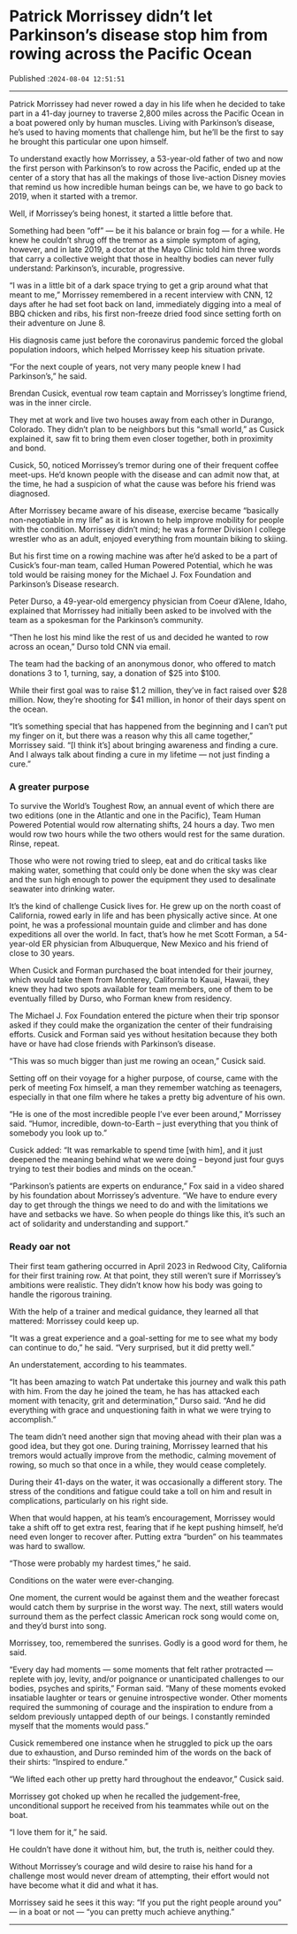 # Patrick Morrissey didn’t let Parkinson’s disease stop him from rowing across the Pacific Ocean

Published :`2024-08-04 12:51:51`

---

Patrick Morrissey had never rowed a day in his life when he decided to take part in a 41-day journey to traverse 2,800 miles across the Pacific Ocean in a boat powered only by human muscles. Living with Parkinson’s disease, he’s used to having moments that challenge him, but he’ll be the first to say he brought this particular one upon himself.

To understand exactly how Morrissey, a 53-year-old father of two and now the first person with Parkinson’s to row across the Pacific, ended up at the center of a story that has all the makings of those live-action Disney movies that remind us how incredible human beings can be, we have to go back to 2019, when it started with a tremor.

Well, if Morrissey’s being honest, it started a little before that.

Something had been “off” — be it his balance or brain fog — for a while. He knew he couldn’t shrug off the tremor as a simple symptom of aging, however, and in late 2019, a doctor at the Mayo Clinic told him three words that carry a collective weight that those in healthy bodies can never fully understand: Parkinson’s, incurable, progressive.

“I was in a little bit of a dark space trying to get a grip around what that meant to me,” Morrissey remembered in a recent interview with CNN, 12 days after he had set foot back on land, immediately digging into a meal of BBQ chicken and ribs, his first non-freeze dried food since setting forth on their adventure on June 8.

His diagnosis came just before the coronavirus pandemic forced the global population indoors, which helped Morrissey keep his situation private.

“For the next couple of years, not very many people knew I had Parkinson’s,” he said.

Brendan Cusick, eventual row team captain and Morrissey’s longtime friend, was in the inner circle.

They met at work and live two houses away from each other in Durango, Colorado. They didn’t plan to be neighbors but this “small world,” as Cusick explained it, saw fit to bring them even closer together, both in proximity and bond.

Cusick, 50, noticed Morrissey’s tremor during one of their frequent coffee meet-ups. He’d known people with the disease and can admit now that, at the time, he had a suspicion of what the cause was before his friend was diagnosed.

After Morrissey became aware of his disease, exercise became “basically non-negotiable in my life” as it is known to help improve mobility for people with the condition. Morrissey didn’t mind; he was a former Division I college wrestler who as an adult, enjoyed everything from mountain biking to skiing.

But his first time on a rowing machine was after he’d asked to be a part of Cusick’s four-man team, called Human Powered Potential, which he was told would be raising money for the Michael J. Fox Foundation and Parkinson’s Disease research.

Peter Durso, a 49-year-old emergency physician from Coeur d’Alene, Idaho, explained that Morrissey had initially been asked to be involved with the team as a spokesman for the Parkinson’s community.

“Then he lost his mind like the rest of us and decided he wanted to row across an ocean,” Durso told CNN via email.

The team had the backing of an anonymous donor, who offered to match donations 3 to 1, turning, say, a donation of $25 into $100.

While their first goal was to raise $1.2 million, they’ve in fact raised over $28 million. Now, they’re shooting for $41 million, in honor of their days spent on the ocean.

“It’s something special that has happened from the beginning and I can’t put my finger on it, but there was a reason why this all came together,” Morrissey said. “[I think it’s] about bringing awareness and finding a cure. And I always talk about finding a cure in my lifetime — not just finding a cure.”

### A greater purpose

To survive the World’s Toughest Row, an annual event of which there are two editions (one in the Atlantic and one in the Pacific), Team Human Powered Potential would row alternating shifts, 24 hours a day. Two men would row two hours while the two others would rest for the same duration. Rinse, repeat.

Those who were not rowing tried to sleep, eat and do critical tasks like making water, something that could only be done when the sky was clear and the sun high enough to power the equipment they used to desalinate seawater into drinking water.

It’s the kind of challenge Cusick lives for. He grew up on the north coast of California, rowed early in life and has been physically active since. At one point, he was a professional mountain guide and climber and has done expeditions all over the world. In fact, that’s how he met Scott Forman, a 54-year-old ER physician from Albuquerque, New Mexico and his friend of close to 30 years.

When Cusick and Forman purchased the boat intended for their journey, which would take them from Monterey, California to Kauai, Hawaii, they knew they had two spots available for team members, one of them to be eventually filled by Durso, who Forman knew from residency.

The Michael J. Fox Foundation entered the picture when their trip sponsor asked if they could make the organization the center of their fundraising efforts. Cusick and Forman said yes without hesitation because they both have or have had close friends with Parkinson’s disease.

“This was so much bigger than just me rowing an ocean,” Cusick said.

Setting off on their voyage for a higher purpose, of course, came with the perk of meeting Fox himself, a man they remember watching as teenagers, especially in that one film where he takes a pretty big adventure of his own.

“He is one of the most incredible people I’ve ever been around,” Morrissey said. “Humor, incredible, down-to-Earth – just everything that you think of somebody you look up to.”

Cusick added: “It was remarkable to spend time [with him], and it just deepened the meaning behind what we were doing – beyond just four guys trying to test their bodies and minds on the ocean.”

“Parkinson’s patients are experts on endurance,” Fox said in a video shared by his foundation about Morrissey’s adventure. “We have to endure every day to get through the things we need to do and with the limitations we have and setbacks we have. So when people do things like this, it’s such an act of solidarity and understanding and support.”

### Ready oar not

Their first team gathering occurred in April 2023 in Redwood City, California for their first training row. At that point, they still weren’t sure if Morrissey’s ambitions were realistic. They didn’t know how his body was going to handle the rigorous training.

With the help of a trainer and medical guidance, they learned all that mattered: Morrissey could keep up.

“It was a great experience and a goal-setting for me to see what my body can continue to do,” he said. “Very surprised, but it did pretty well.”

An understatement, according to his teammates.

“It has been amazing to watch Pat undertake this journey and walk this path with him. From the day he joined the team, he has has attacked each moment with tenacity, grit and determination,” Durso said. “And he did everything with grace and unquestioning faith in what we were trying to accomplish.”

The team didn’t need another sign that moving ahead with their plan was a good idea, but they got one. During training, Morrissey learned that his tremors would actually improve from the methodic, calming movement of rowing, so much so that once in a while, they would cease completely.

During their 41-days on the water, it was occasionally a different story. The stress of the conditions and fatigue could take a toll on him and result in complications, particularly on his right side.

When that would happen, at his team’s encouragement, Morrissey would take a shift off to get extra rest, fearing that if he kept pushing himself, he’d need even longer to recover after. Putting extra “burden” on his teammates was hard to swallow.

“Those were probably my hardest times,” he said.

Conditions on the water were ever-changing.

One moment, the current would be against them and the weather forecast would catch them by surprise in the worst way. The next, still waters would surround them as the perfect classic American rock song would come on, and they’d burst into song.

Morrissey, too, remembered the sunrises. Godly is a good word for them, he said.

“Every day had moments — some moments that felt rather protracted — replete with joy, levity, and/or poignance or unanticipated challenges to our bodies, psyches and spirits,” Forman said. “Many of these moments evoked insatiable laughter or tears or genuine introspective wonder. Other moments required the summoning of courage and the inspiration to endure from a seldom previously untapped depth of our beings. I constantly reminded myself that the moments would pass.”

Cusick remembered one instance when he struggled to pick up the oars due to exhaustion, and Durso reminded him of the words on the back of their shirts: “Inspired to endure.”

“We lifted each other up pretty hard throughout the endeavor,” Cusick said.

Morrissey got choked up when he recalled the judgement-free, unconditional support he received from his teammates while out on the boat.

“I love them for it,” he said.

He couldn’t have done it without him, but, the truth is, neither could they.

Without Morrissey’s courage and wild desire to raise his hand for a challenge most would never dream of attempting, their effort would not have become what it did and what it has.

Morrissey said he sees it this way: “If you put the right people around you” — in a boat or not — “you can pretty much achieve anything.”

---

